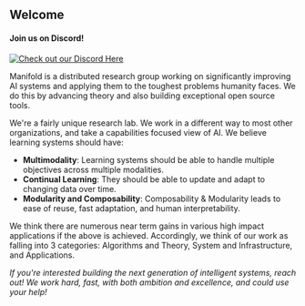 ## Welcome

#### Join us on Discord!

[![Check out our Discord Here](https://dcbadge.vercel.app/api/server/a8uDbxzEbM)](https://discord.gg/a8uDbxzEbM)

Manifold is a distributed research group working on significantly improving AI systems and applying them to the toughest problems humanity faces. We do this by advancing theory and also building exceptional open source tools.

We're a fairly unique research lab. We work in a different way to most other organizations, and take a capabilities focused view of AI. We believe learning systems should have:
- **Multimodality**: Learning systems should be able to handle multiple objectives across multiple modalities.
- **Continual Learning**: They should be able to update and adapt to changing data over time.
- **Modularity and Composability**: Composability & Modularity leads to ease of reuse, fast adaptation, and human interpretability. 

We think there are numerous near term gains in various high impact applications if the above is achieved. Accordingly, we think of our work as falling into 3 categories: Algorithms and Theory, System and Infrastructure, and Applications.

*If you're interested building the next generation of intelligent systems, reach out! We work hard, fast, with both ambition and excellence, and could use your help!*

